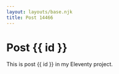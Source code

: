 ```yaml
---
layout: layouts/base.njk
title: Post 14466
---
```


# Post {{ id }}

This is post {{ id }} in my Eleventy project.
